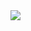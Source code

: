 <img align="left" src="https://github-readme-stats.vercel.app/api?username=LukeLong666&show_icons=true">

